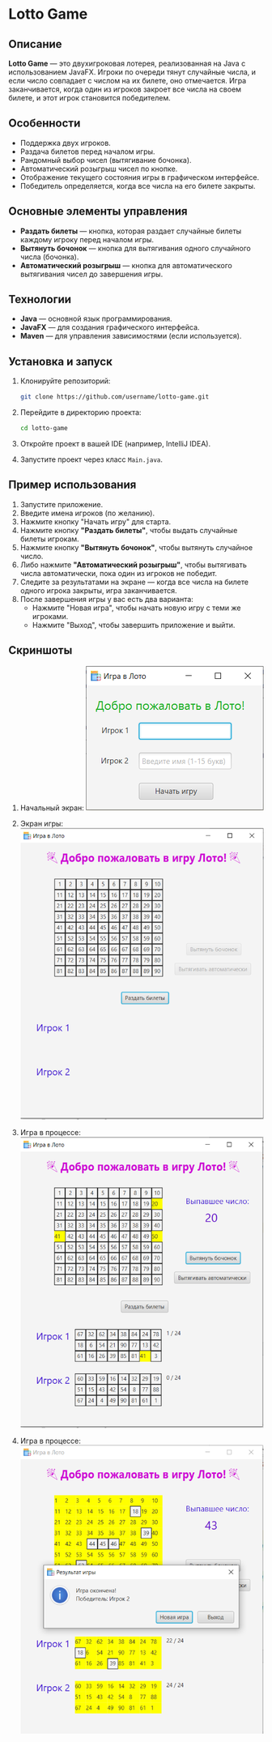 # Lotto Game

## Описание

**Lotto Game** — это двухигроковая лотерея, реализованная на Java с использованием JavaFX. Игроки по очереди тянут случайные числа, и если число совпадает с числом на их билете, оно отмечается. Игра заканчивается, когда один из игроков закроет все числа на своем билете, и этот игрок становится победителем.

## Особенности

- Поддержка двух игроков.
- Раздача билетов перед началом игры.
- Рандомный выбор чисел (вытягивание бочонка).
- Автоматический розыгрыш чисел по кнопке.
- Отображение текущего состояния игры в графическом интерфейсе.
- Победитель определяется, когда все числа на его билете закрыты.

## Основные элементы управления

- **Раздать билеты** — кнопка, которая раздает случайные билеты каждому игроку перед началом игры.
- **Вытянуть бочонок** — кнопка для вытягивания одного случайного числа (бочонка).
- **Автоматический розыгрыш** — кнопка для автоматического вытягивания чисел до завершения игры.

## Технологии

- **Java** — основной язык программирования.
- **JavaFX** — для создания графического интерфейса.
- **Maven** — для управления зависимостями (если используется).

## Установка и запуск

1. Клонируйте репозиторий:
    ```bash
    git clone https://github.com/username/lotto-game.git
    ```

2. Перейдите в директорию проекта:
    ```bash
    cd lotto-game
    ```

3. Откройте проект в вашей IDE (например, IntelliJ IDEA).

4. Запустите проект через класс `Main.java`.

## Пример использования

1. Запустите приложение.
2. Введите имена игроков (по желанию).
3. Нажмите кнопку "Начать игру" для старта.
4. Нажмите кнопку **"Раздать билеты"**, чтобы выдать случайные билеты игрокам.
5. Нажмите кнопку **"Вытянуть бочонок"**, чтобы вытянуть случайное число.
6. Либо нажмите **"Автоматический розыгрыш"**, чтобы вытягивать числа автоматически, пока один из игроков не победит.
7. Следите за результатами на экране — когда все числа на билете одного игрока закрыты, игра заканчивается.
8. После завершения игры у вас есть два варианта:
      - Нажмите "Новая игра", чтобы начать новую игру с теми же игроками.
      - Нажмите "Выход", чтобы завершить приложение и выйти.


## Скриншоты

1. Начальный экран:
   ![Главное меню](screenshots/welcome-screen.png)

2. Экран игры:
   ![Экран игры](screenshots/main-game-screen.png)

3. Игра в процессе:
   ![Игра в разгаре](screenshots/game-in-progress.png)

4. Игра в процессе:
   ![Конец игры](screenshots/game-finished.png)
